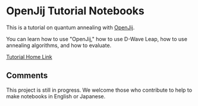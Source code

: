 # OpenJij Tutorial Notebooks

This is a tutorial on quantum annealing with [OpenJij](https://github.com/OpenJij/OpenJij).

You can learn how to use "OpenJij," how to use D-Wave Leap, how to use annealing algorithms, and how to evaluate.

[Tutorial Home Link](./_build/html/index.html)


## Comments

This project is still in progress. We welcome those who contribute to help to make notebooks in English or Japanese.
